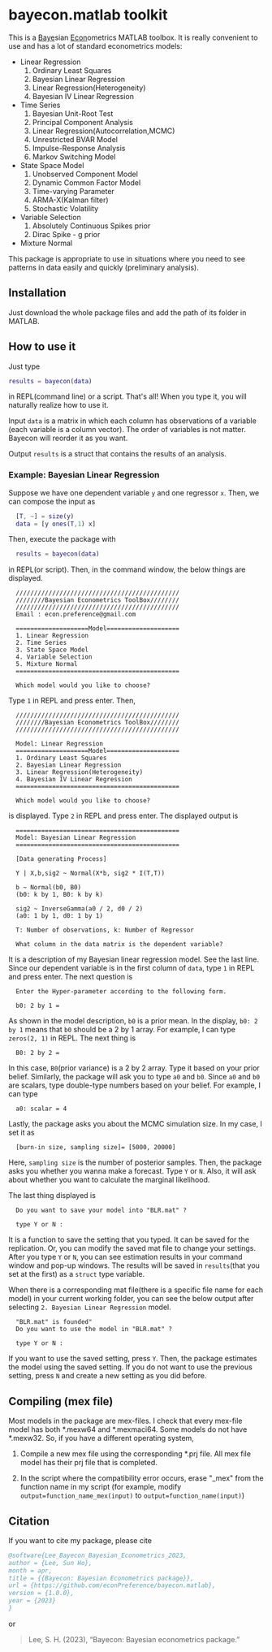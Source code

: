 # bayecon.matlab toolkit

This is a <u>Baye</u>sian <u>Econ</u>ometrics MATLAB toolbox. It is really convenient to use and has a lot of standard econometrics models:

- Linear Regression
  1. Ordinary Least Squares
  2. Bayesian Linear Regression
  3. Linear Regression(Heterogeneity)
  4. Bayesian IV Linear Regression
- Time Series
  1. Bayesian Unit-Root Test
  2. Principal Component Analysis
  3. Linear Regression(Autocorrelation,MCMC)
  4. Unrestricted BVAR Model
  5. Impulse-Response Analysis
  6. Markov Switching Model
- State Space Model
  1. Unobserved Component Model
  2. Dynamic Common Factor Model
  3. Time-varying Parameter
  4. ARMA-X(Kalman filter)
  5. Stochastic Volatility
- Variable Selection
  1. Absolutely Continuous Spikes prior
  2. Dirac Spike - g prior
- Mixture Normal

This package is appropriate to use in situations where you need to see patterns in data easily and quickly (preliminary analysis).

## Installation

Just download the whole package files and add the path of its folder in MATLAB.

## How to use it

Just type

```matlab
results = bayecon(data)
```

in REPL(command line) or a script. That's all! When you type it, you will naturally realize how to use it.

Input `data` is a matrix in which each column has observations of a variable (each variable is a column vector). The order of variables is not matter. Bayecon will reorder it as you want.

Output `results` is a struct that contains the results of an analysis.

### Example: Bayesian Linear Regression

Suppose we have one dependent variable `y` and one regressor `x`. Then, we can compose the input as

```matlab
  [T, ~] = size(y)
  data = [y ones(T,1) x]
```

Then, execute the package with

```matlab
  results = bayecon(data)
```

in REPL(or script). Then, in the command window, the below things are displayed.

```
  /////////////////////////////////////////////
  ////////Bayesian Econometrics ToolBox////////
  /////////////////////////////////////////////
  Email : econ.preference@gmail.com

  ====================Model====================
  1. Linear Regression
  2. Time Series
  3. State Space Model
  4. Variable Selection
  5. Mixture Normal
  =============================================

  Which model would you like to choose?
```

Type `1` in REPL and press enter. Then,

```
  /////////////////////////////////////////////
  ////////Bayesian Econometrics ToolBox////////
  /////////////////////////////////////////////

  Model: Linear Regression
  ====================Model====================
  1. Ordinary Least Squares
  2. Bayesian Linear Regression
  3. Linear Regression(Heterogeneity)
  4. Bayesian IV Linear Regression
  =============================================

  Which model would you like to choose?
```

is displayed. Type `2` in REPL and press enter. The displayed output is

```
  =============================================
  Model: Bayesian Linear Regression
  =============================================

  [Data generating Process]

  Y | X,b,sig2 ~ Normal(X*b, sig2 * I(T,T))

  b ~ Normal(b0, B0)
  (b0: k by 1, B0: k by k)

  sig2 ~ InverseGamma(a0 / 2, d0 / 2)
  (a0: 1 by 1, d0: 1 by 1)

  T: Number of observations, k: Number of Regressor

  What column in the data matrix is the dependent variable?
```

It is a description of my Bayesian linear regression model. See the last line. Since our dependent variable is in the first column of `data`, type `1` in REPL and press enter. The next question is

```
  Enter the Hyper-parameter according to the following form.

  b0: 2 by 1 =
```

As shown in the model description, `b0` is a prior mean. In the display, `b0: 2 by 1` means that `b0` should be a 2 by 1 array. For example, I can type `zeros(2, 1)` in REPL. The next thing is

```
  B0: 2 by 2 =
```

In this case, `B0`(prior variance) is a 2 by 2 array. Type it based on your prior belief. Similarly, the package will ask you to type `a0` and `b0`. Since `a0` and `b0` are scalars, type double-type numbers based on your belief. For example, I can type

```
  a0: scalar = 4
```

Lastly, the package asks you about the MCMC simulation size. In my case, I set it as

```
  [burn-in size, sampling size]= [5000, 20000]
```

Here, `sampling size` is the number of posterior samples. Then, the package asks you whether you wanna make a forecast. Type `Y` or `N`. Also, it will ask about whether you want to calculate the marginal likelihood.

The last thing displayed is

```
  Do you want to save your model into "BLR.mat" ?

  type Y or N :
```

It is a function to save the setting that you typed. It can be saved for the replication. Or, you can modify the saved mat file to change your settings. After you type `Y` or `N`, you can see estimation results in your command window and pop-up windows. The results will be saved in `results`(that you set at the first) as a `struct` type variable.

When there is a corresponding mat file(there is a specific file name for each model) in your current working folder, you can see the below output after selecting `2. Bayesian Linear Regression` model.

```
  "BLR.mat" is founded"
  Do you want to use the model in "BLR.mat" ?

  type Y or N :
```

If you want to use the saved setting, press `Y`. Then, the package estimates the model using the saved setting. If you do not want to use the previous setting, press `N` and create a new setting as you did before.

## Compiling (mex file)

Most models in the package are mex-files. I check that every mex-file model has both \*.mexw64 and \*.mexmaci64. Some models do not have \*.mexw32. So, if you have a different operating system,

1. Compile a new mex file using the corresponding \*.prj file. All mex file model has their prj file that is completed.

2. In the script where the compatibility error occurs, erase "\_mex" from the function name in my script (for example, modify `output=function_name_mex(input)` to `output=function_name(input)`)

## Citation

If you want to cite my package, please cite

```bibtex
@software{Lee_Bayecon_Bayesian_Econometrics_2023,
author = {Lee, Sun Ho},
month = apr,
title = {{Bayecon: Bayesian Econometrics package}},
url = {https://github.com/econPreference/bayecon.matlab},
version = {1.0.0},
year = {2023}
}
```

or

> Lee, S. H. (2023), “Bayecon: Bayesian econometrics package.”
